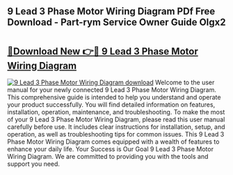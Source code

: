 ## 9 Lead 3 Phase Motor Wiring Diagram PDf Free Download - Part-rym Service Owner Guide OIgx2

# <h2><a href="http://dfsajru.blite.top/?on=9+Lead+3+Phase+Motor+Wiring+Diagram">🔗Download New 👉🔴 9 Lead 3 Phase Motor Wiring Diagram</a></h2>

[![9 Lead 3 Phase Motor Wiring Diagram download](https://i.imgur.com/lujVjoI.png)](http://dfsajru.blite.top/?on=9+Lead+3+Phase+Motor+Wiring+Diagram)
Welcome to the user manual for your newly connected 9 Lead 3 Phase Motor Wiring Diagram. This comprehensive guide is intended to help you understand and operate your product successfully. You will find detailed information on features, installation, operation, maintenance, and troubleshooting. To make the most of your 9 Lead 3 Phase Motor Wiring Diagram, please read this user manual carefully before use. It includes clear instructions for installation, setup, and operation, as well as troubleshooting tips for common issues. This 9 Lead 3 Phase Motor Wiring Diagram comes equipped with a wealth of features to enhance your daily life. Your Success is Our Goal 9 Lead 3 Phase Motor Wiring Diagram. We are committed to providing you with the tools and support you need.
